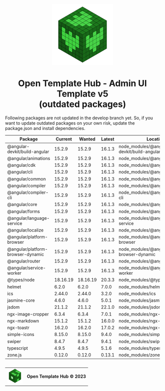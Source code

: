 <p align="center">
  <a href="https://opentemplatehub.com">
    <img src="https://raw.githubusercontent.com/open-template-hub/open-template-hub.github.io/master/assets/logo/ui/admin-ui-logo.png" alt="Logo" width=200>
  </a>
</p>


<h1 align="center">
Open Template Hub - Admin UI Template v5
  <br/>
(outdated packages)
</h1>

Following packages are not updated in the develop branch yet. So, if you want to update outdated packages on your own risk, update the package.json and install dependencies.

| Package | Current | Wanted | Latest | Location |
| --- | --- | --- | --- | --- |
| @angular-devkit/build-angular | 15.2.9 | 15.2.9 | 16.1.3 | node_modules/@angular-devkit/build-angular |
| @angular/animations | 15.2.9 | 15.2.9 | 16.1.3 | node_modules/@angular/animations |
| @angular/cdk | 15.2.9 | 15.2.9 | 16.1.3 | node_modules/@angular/cdk |
| @angular/cli | 15.2.9 | 15.2.9 | 16.1.3 | node_modules/@angular/cli |
| @angular/common | 15.2.9 | 15.2.9 | 16.1.3 | node_modules/@angular/common |
| @angular/compiler | 15.2.9 | 15.2.9 | 16.1.3 | node_modules/@angular/compiler |
| @angular/compiler-cli | 15.2.9 | 15.2.9 | 16.1.3 | node_modules/@angular/compiler-cli |
| @angular/core | 15.2.9 | 15.2.9 | 16.1.3 | node_modules/@angular/core |
| @angular/forms | 15.2.9 | 15.2.9 | 16.1.3 | node_modules/@angular/forms |
| @angular/language-service | 15.2.9 | 15.2.9 | 16.1.3 | node_modules/@angular/language-service |
| @angular/localize | 15.2.9 | 15.2.9 | 16.1.3 | node_modules/@angular/localize |
| @angular/platform-browser | 15.2.9 | 15.2.9 | 16.1.3 | node_modules/@angular/platform-browser |
| @angular/platform-browser-dynamic | 15.2.9 | 15.2.9 | 16.1.3 | node_modules/@angular/platform-browser-dynamic |
| @angular/router | 15.2.9 | 15.2.9 | 16.1.3 | node_modules/@angular/router |
| @angular/service-worker | 15.2.9 | 15.2.9 | 16.1.3 | node_modules/@angular/service-worker |
| @types/node | 18.16.19 | 18.16.19 | 20.3.3 | node_modules/@types/node |
| helmet | 6.2.0 | 6.2.0 | 7.0.0 | node_modules/helmet |
| ics | 2.44.0 | 2.44.0 | 3.2.0 | node_modules/ics |
| jasmine-core | 4.6.0 | 4.6.0 | 5.0.1 | node_modules/jasmine-core |
| jsdom | 21.1.2 | 21.1.2 | 22.1.0 | node_modules/jsdom |
| ngx-image-cropper | 6.3.4 | 6.3.4 | 7.0.1 | node_modules/ngx-image-cropper |
| ngx-markdown | 15.1.2 | 15.1.2 | 16.0.0 | node_modules/ngx-markdown |
| ngx-toastr | 16.2.0 | 16.2.0 | 17.0.2 | node_modules/ngx-toastr |
| simple-icons | 8.15.0 | 8.15.0 | 9.4.0 | node_modules/simple-icons |
| swiper | 8.4.7 | 8.4.7 | 9.4.1 | node_modules/swiper |
| typescript | 4.9.5 | 4.9.5 | 5.1.6 | node_modules/typescript |
| zone.js | 0.12.0 | 0.12.0 | 0.13.1 | node_modules/zone.js |

<table align="right"><tr><td><a href="https://opentemplatehub.com"><img src="https://raw.githubusercontent.com/open-template-hub/open-template-hub.github.io/master/assets/logo/brand-logo.png" width="50px" alt="oth"/></a></td><td><b>Open Template Hub © 2023</b></td></tr></table>

